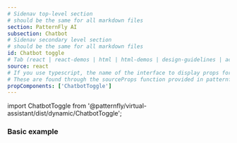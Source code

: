 ```yaml
---
# Sidenav top-level section
# should be the same for all markdown files
section: PatternFly AI
subsection: Chatbot
# Sidenav secondary level section
# should be the same for all markdown files
id: Chatbot toggle
# Tab (react | react-demos | html | html-demos | design-guidelines | accessibility)
source: react
# If you use typescript, the name of the interface to display props for
# These are found through the sourceProps function provided in patternfly-docs.source.js
propComponents: ['ChatbotToggle']
---
```


import ChatbotToggle from '@patternfly/virtual-assistant/dist/dynamic/ChatbotToggle';

### Basic example

```js file="./ChatbotToggleBasic.tsx" isFullscreen

```
